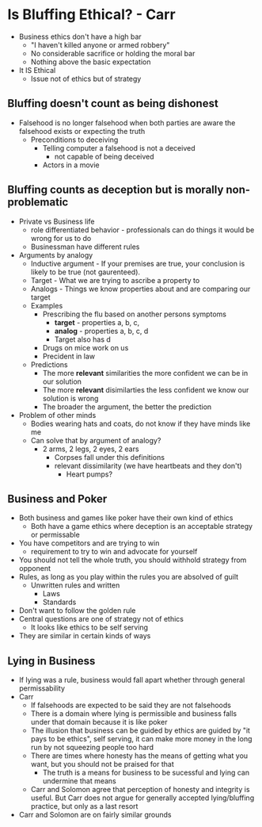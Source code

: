 # Is Bluffing Ethical? - Carr
+ Business ethics don't have a high bar
    - "I haven't killed anyone or armed robbery"
    - No considerable sacrifice or holding the moral bar
    - Nothing above the basic expectation
+ It IS Ethical
    - Issue not of ethics but of strategy
## Bluffing doesn't count as being dishonest
+ Falsehood is no longer falsehood when both parties are aware the falsehood
  exists or expecting the truth
    - Preconditions to deceiving
        + Telling computer a falsehood is not a deceived
            - not capable of being deceived 
        + Actors in a movie
## Bluffing counts as deception but is morally non-problematic
+ Private vs Business life
    - role differentiated behavior - professionals can do things it would be
      wrong for us to do
    - Businessman have different rules 
+ Arguments by analogy
    - Inductive argument - If your premises are true, your conclusion is likely
      to be true (not gaurenteed).
    - Target - What we are trying to ascribe a property to
    - Analogs - Things we know properties about and are comparing our target
    - Examples
        - Prescribing the flu based on another persons symptoms
            + **target** - properties a, b, c,
            + **analog** - properties a, b, c, d
            + Target also has d
        - Drugs on mice work on us
        - Precident in law
    - Predictions 
        - The more **relevant** similarities the more confident we can be in our
          solution
        - The more **relevant** disimilarties the less confident we know our
          solution is wrong
        - The broader the argument, the better the prediction
+ Problem of other minds
    - Bodies wearing hats and coats, do not know if they have minds like me
    - Can solve that by argument of analogy?
        + 2 arms, 2 legs, 2 eyes, 2 ears
            - Corpses fall under this definitions
            - relevant dissimilarity (we have heartbeats and they don't)
                + Heart pumps?
## Business and Poker
+ Both business and games like poker have their own kind of ethics
    - Both have a game ethics where deception is an acceptable strategy or
      permissable
+ You have competitors and are trying to win
    - requirement to try to win and advocate for yourself
+ You should not tell the whole truth, you should withhold strategy from
  opponent
+ Rules, as long as you play within the rules you are absolved of guilt
    - Unwritten rules and written 
        - Laws
        - Standards
+ Don't want to follow the golden rule
+ Central questions are one of strategy not of ethics
    - It looks like ethics to be self serving
+ They are similar in certain kinds of ways

## Lying in Business
+ If lying was a rule, business would fall apart whether through general
  permissability
+ Carr
    - If falsehoods are expected to be said they are not falsehoods
    - There is a domain where lying is permissible and business falls under that
      domain because it is like poker
    - The illusion that business can be guided by ethics are guided by "it pays
      to be ethics", self serving, it can make more money in the long run by not
      squeezing people too hard
    - There are times where honesty has the means of getting what you want, but
      you should not be praised for that
        + The truth is a means for business to be sucessful and lying can
          undermine that means
    - Carr and Solomon agree that perception of honesty and integrity is useful.
      But Carr does not argue for generally accepted lying/bluffing practice,
      but only as a last resort
+ Carr and Solomon are on fairly similar grounds
